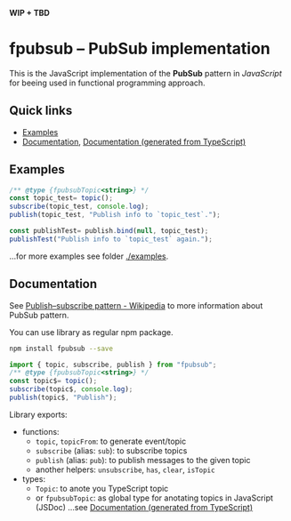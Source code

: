 **WIP + TBD**

# fpubsub – PubSub implementation
This is the JavaScript implementation of the **PubSub** pattern in *JavaScript* for beeing used in functional programming approach.

## Quick links
- [Examples](#examples)
- [Documentation](#documentation), [Documentation (generated from TypeScript)](./docs/README.md)

## Examples
```js
/** @type {fpubsubTopic<string>} */
const topic_test= topic();
subscribe(topic_test, console.log);
publish(topic_test, "Publish info to `topic_test`.");

const publishTest= publish.bind(null, topic_test);
publishTest("Publish info to `topic_test` again.");
```
…for more examples see folder [./examples](./examples).

## Documentation
See [Publish–subscribe pattern - Wikipedia](https://en.wikipedia.org/wiki/Publish%E2%80%93subscribe_pattern) to more information about PubSub pattern.

You can use library as regular npm package.
```bash
npm install fpubsub --save
```
```js
import { topic, subscribe, publish } from "fpubsub";
/** @type {fpubsubTopic<string>} */
const topic$= topic();
subscribe(topic$, console.log);
publish(topic$, "Publish");
```

Library exports:
- functions:
	- `topic`, `topicFrom`: to generate event/topic
	- `subscribe` (alias: `sub`): to subscribe topics
	- `publish` (alias: `pub`): to publish messages to the given topic
	- another helpers: `unsubscribe`, `has`, `clear`, `isTopic`
- types:
	- `Topic`: to anote you TypeScript topic
	- or `fpubsubTopic`: as global type for anotating topics in JavaScript (JSDoc)
…see [Documentation (generated from TypeScript)](./docs/README.md)
